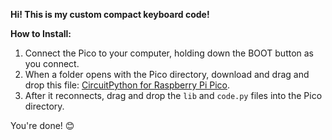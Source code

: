 **Hi! This is my custom compact keyboard code!**

**How to Install:**

1. Connect the Pico to your computer, holding down the BOOT button as you connect.
2. When a folder opens with the Pico directory, download and drag and drop this file: [CircuitPython for Raspberry Pi Pico](https://circuitpython.org/board/raspberry_pi_pico/).
3. After it reconnects, drag and drop the `lib` and `code.py` files into the Pico directory.

You're done! 😊

